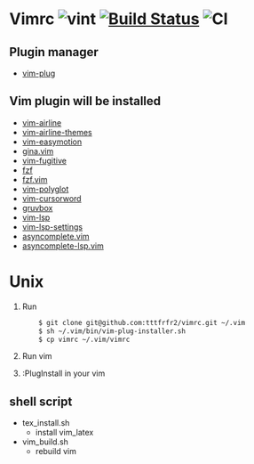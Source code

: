 # Vimrc ![vint](https://github.com/kazukazuinaina/vim-study/workflows/vint/badge.svg?branch=master) [![Build Status](https://travis-ci.org/kazukazuinaina/vim-study.svg?branch=master)](https://travis-ci.org/kazukazuinaina/vim-study) ![CI](https://github.com/kazukazuinaina/vim-study/workflows/CI/badge.svg?branch=master)

## Plugin manager

- [vim-plug](https://github.com/junegunn/vim-plug)

## Vim plugin will be installed

- [vim-airline](https://github.com/vim-airline/vim-airline)
- [vim-airline-themes](https://github.com/vim-airline/vim-airline-themes)
- [vim-easymotion](https://github.com/easymotion/vim-easymotion)
- [gina.vim](https://github.com/lambdalisue/gina.vim)
- [vim-fugitive](https://github.com/tpope/vim-fugitive)
- [fzf](https://github.com/junegunn/fzf)
- [fzf.vim](https://github.com/junegunn/fzf.vim)
- [vim-polyglot](https://github.com/sheerun/vim-polyglot)
- [vim-cursorword](https://github.com/itchyny/vim-cursorword)
- [gruvbox](https://github.com/morhetz/gruvbox)
- [vim-lsp](https://github.com/prabirshrestha/vim-lsp)
- [vim-lsp-settings](https://github.com/mattn/vim-lsp-settings)
- [asyncomplete.vim](https://github.com/prabirshrestha/asyncomplete.vim)
- [asyncomplete-lsp.vim](https://github.com/prabirshrestha/asyncomplete-lsp.vim)

# Unix


1. Run 

    ```bash
        $ git clone git@github.com:tttfrfr2/vimrc.git ~/.vim
        $ sh ~/.vim/bin/vim-plug-installer.sh
        $ cp vimrc ~/.vim/vimrc
    ```

2. Run vim

3. :PlugInstall in your vim

## shell script

- tex_install.sh
    - install vim_latex 
- vim_build.sh
    - rebuild vim
